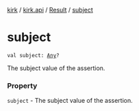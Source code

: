 [kirk](../../index.md) / [kirk.api](../index.md) / [Result](index.md) / [subject](./subject.md)

# subject

`val subject: `[`Any`](https://kotlinlang.org/api/latest/jvm/stdlib/kotlin/-any/index.html)`?`

The subject value of the assertion.

### Property

`subject` - The subject value of the assertion.